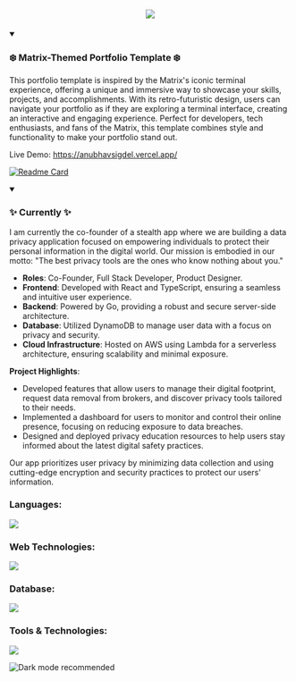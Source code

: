 <p align="center">
  <a href="https://github.com/asigdel29">
  </a>
</p>

<p align="center">
  <h1 align="center">
    <a href="https://github.com/asigdel29">
      <img src="https://readme-typing-svg.demolab.com?font=Nunito&weight=600&size=30&duration=2000&pause=1000&color=1A73E8&center=true&vCenter=true&width=700&lines=Hello+%F0%9F%91%8B%2C+I'm+Anu;Founder+%40+Incognito;Software+Engineer+%7C+Cognitive+Scientist;" />
    </a>
  </h1>
</p>

<details open>
  <summary><h3>❄️ Matrix-Themed Portfolio Template ❄️</h3></summary>
  This portfolio template is inspired by the Matrix's iconic terminal experience, offering a unique and immersive way to showcase your skills, projects, and accomplishments. With its retro-futuristic design, users can navigate your portfolio as if they are exploring a terminal interface, creating an interactive and engaging experience. Perfect for developers, tech enthusiasts, and fans of the Matrix, this template combines style and functionality to make your portfolio stand out.
  <p>Live Demo: <a href="https://anubhavsigdel.vercel.app/">https://anubhavsigdel.vercel.app/</a></p>
</details>

[![Readme Card](https://github-readme-stats.vercel.app/api/pin/?username=asigdel29&repo=matrixportfolio&theme=transparent&bg_color=1F222E&title_color=00C9B1&text_color=82ACF9&hide_border=false&icon_color=B792EB)](https://github.com/asigdel29/matrixportfolio)

<details open>
  <summary><h3>✨ Currently ✨</h3></summary>
  
I am currently the co-founder of a stealth app where we are building a data privacy application focused on empowering individuals to protect their personal information in the digital world. Our mission is embodied in our motto: "The best privacy tools are the ones who know nothing about you."

- **Roles**: Co-Founder, Full Stack Developer, Product Designer.
- **Frontend**: Developed with React and TypeScript, ensuring a seamless and intuitive user experience.
- **Backend**: Powered by Go, providing a robust and secure server-side architecture.
- **Database**: Utilized DynamoDB to manage user data with a focus on privacy and security.
- **Cloud Infrastructure**: Hosted on AWS using Lambda for a serverless architecture, ensuring scalability and minimal exposure.

**Project Highlights**:
- Developed features that allow users to manage their digital footprint, request data removal from brokers, and discover privacy tools tailored to their needs.
- Implemented a dashboard for users to monitor and control their online presence, focusing on reducing exposure to data breaches.
- Designed and deployed privacy education resources to help users stay informed about the latest digital safety practices.

Our app prioritizes user privacy by minimizing data collection and using cutting-edge encryption and security practices to protect our users' information.

</details>

<h3 align="left">Languages:</h3>
<p align="left">
  <a href="https://skillicons.dev">
    <img src="https://skillicons.dev/icons?i=c,cpp,cs,go,java,py,scala,ocaml,clojure" />
  </a>
</p>

<h3 align="left">Web Technologies:</h3>
<p align="left">
  <a href="https://skillicons.dev">
    <img src="https://skillicons.dev/icons?i=css,html,js,ts,vercel,react,angular,tailwind" />
  </a>
</p>

<h3 align="left">Database:</h3>
<p align="left">
  <a href="https://skillicons.dev">
    <img src="https://skillicons.dev/icons?i=mongodb,mysql,postgres,dynamodb" />
  </a>
</p>

<h3 align="left">Tools & Technologies:</h3>
<p align="left">
  <a href="https://skillicons.dev">
    <img src="https://skillicons.dev/icons?i=aws,gcp,docker,git,kubernetes,nginx,postman,tensorflow,pytorch,git,idea,linux,bash,figma," />
  </a>
</p>

<!--
[![Anubhav's GitHub stats](https://github-readme-stats.vercel.app/api?username=asigdel29)](https://github.com/asigdel29/github-readme-stats)
-->
<p>
  <img src="https://user-images.githubusercontent.com/66233296/214164389-3a835f90-25b1-4649-83f6-3cc29f30f927.png" alt="Dark mode recommended" />
</p>

